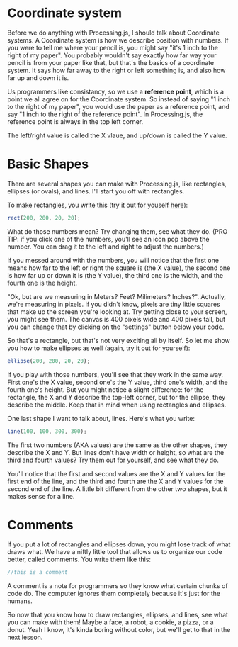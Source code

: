 # Coordinate system
Before we do anything with Processing.js, I should talk about Coordinate systems. A Coordinate system is
how we describe position with numbers. If you were to tell me where your pencil is, you might say "it's
1 inch to the right of my paper". You probably wouldn't say exactly how far way your pencil is from
your paper like that, but that's the basics of a coordinate system. It says how far away to the right or
left something is, and also how far up and down it is.

Us programmers like consistancy, so we use a <strong>reference point</strong>, which is a point we all
agree on for the Coordinate system. So instead of saying "1 inch to the right of my paper", you would
use the paper as a reference point, and say "1 inch to the right of the reference point". In
Processing.js, the reference point is always in the top left corner.

The left/right value is called the X vlaue, and up/down is called the Y value.

# Basic Shapes
There are several shapes you can make with Processing.js, like rectangles, ellipses (or ovals), and lines.
I'll start you off with rectangles.

To make rectangles, you write this (try it out for youself [here](https://vxsacademy.org/computer-programming/new/pjs)):
```js
rect(200, 200, 20, 20);
```
What do those numbers mean? Try changing them, see what they do. (PRO TIP: if you click one of the numbers,
you'll see an icon pop above the number. You can drag it to the left and right to adjust the numbers.)

If you messed around with the numbers, you will notice that the first one means how far to the left or
right the square is (the X value), the second one is how far up or down it is (the Y value), the third
one is the width, and the fourth one is the height.

"Ok, but are we measuring in Meters? Feet? Milimeters? Inches?". Actually, we're measuring in pixels.
If you didn't know, pixels are tiny little squares that make up the screen you're looking at. Try
getting close to your screen, you might see them. The canvas is 400 pixels wide and 400 pixels tall,
but you can change that by clicking on the "settings" button below your code.

So that's a rectangle, but that's not very exciting all by itself. So let me show you how to make ellipses
as well (again, try it out for yourself):
```js
ellipse(200, 200, 20, 20);
```
If you play with those numbers, you'll see that they work in the same way. First one's the X value, second
one's the Y value, third one's width, and the fourth one's height. But you might notice a slight difference:
for the rectangle, the X and Y describe the top-left corner, but for the ellipse, they describe the middle.
Keep that in mind when using rectangles and ellipses.

One last shape I want to talk about, lines. Here's what you write:
```js
line(100, 100, 300, 300);
```
The first two numbers (AKA values) are the same as the other shapes, they describe the X and Y. But lines don't
have width or height, so what are the third and fourth values? Try them out for yourself, and see what they do.

You'll notice that the first and second values are the X and Y values for the first end of the line, and the
third and fourth are the X and Y values for the second end of the line. A little bit different from the other
two shapes, but it makes sense for a line.
    
# Comments
If you put a lot of rectangles and ellipses down, you might lose track of what draws what. We have a niftly
little tool that allows us to organize our code better, called comments. You write them like this:
```js
//this is a comment
```
A comment is a note for programmers so they know what certain chunks of code do. The computer ignores
them completely because it's just for the humans.
        
So now that you know how to draw rectangles, ellipses, and lines, see what you can make with them! Maybe a face, a robot,
a cookie, a pizza, or a donut. Yeah I know, it's kinda boring without color, but we'll get to that in the next lesson.
